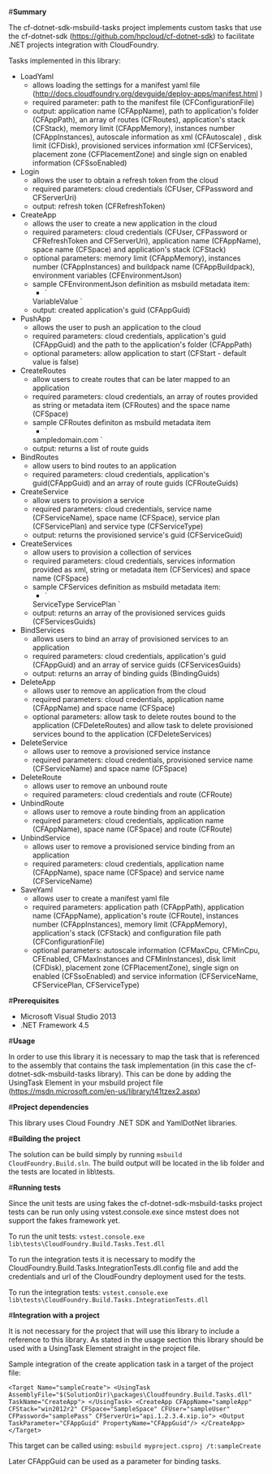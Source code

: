
#**Summary**

The cf-dotnet-sdk-msbuild-tasks project implements custom tasks that use the cf-dotnet-sdk (https://github.com/hpcloud/cf-dotnet-sdk) to facilitate .NET projects integration with CloudFoundry.

Tasks implemented in this library:
		

 - LoadYaml
	 - allows loading the settings for a manifest yaml file (http://docs.cloudfoundry.org/devguide/deploy-apps/manifest.html )
	 - required parameter: path to the manifest file (CFConfigurationFile)
	 - output: application name (CFAppName), path to application's folder (CFAppPath), an array of routes (CFRoutes), application's stack (CFStack), memory limit (CFAppMemory), instances number (CFAppInstances), autoscale information as xml (CFAutoscale) , disk limit (CFDisk), provisioned services information xml (CFServices), placement zone (CFPlacementZone) and single sign on enabled information (CFSsoEnabled)
 - Login 
	 - allows the user to obtain a refresh token from the cloud
	 - required parameters: cloud credentials (CFUser, CFPassword and CFServerUri)
	 - output: refresh token (CFRefreshToken)
 - CreateApp 
	 - allows the user to create a new application in the cloud
	 - required parameters: cloud credentials (CFUser, CFPassword or CFRefreshToken and CFServerUri), application name (CFAppName), space name (CFSpace) and application's stack (CFStack)
	 - optional parameters: memory limit (CFAppMemory), instances number (CFAppInstances) and buildpack name (CFAppBuildpack), environment variables (CFEnvironmentJson)
	 -  sample CFEnvironmentJson definition as msbuild metadata item:
		 - `<ItemGroup>
		  <CFEnvironmentJson Include="VariableName">
		  <Value>VariableValue</Value>
		  </CFEnvironmentJson>
		  </ItemGroup>` 
	 - output: created application's guid (CFAppGuid)
 - PushApp
	 - allows the user to push an application to the cloud
	 - required parameters: cloud credentials, application's guid (CFAppGuid) and the path to the application's folder (CFAppPath)
	 - optional parameters: allow application to start (CFStart - default value is false) 
 - CreateRoutes
	 - allow users to create routes that can be later mapped to an application
	 - required parameters: cloud credentials, an array of routes provided as string or metadata item (CFRoutes) and the space name (CFSpace)
	 - sample CFRoutes definiton as msbuild metadata item
		 - `<ItemGroup>
		  <CFRoutes Include="hostname">
		  <Domain>sampledomain.com</Domain>
		  </CFRoutes>
		  </ItemGroup>`
	 - output: returns a list of route guids
 - BindRoutes
	 - allow users to bind routes to an application
	 - required parameters: cloud credentials, application's guid(CFAppGuid) and an array of route guids (CFRouteGuids)
 - CreateService
	 - allow users to provision a service
	 - required parameters: cloud credentials, service name (CFServiceName), space name (CFSpace), service plan (CFServicePlan) and service type (CFServiceType)
	 - output: returns the provisioned service's guid (CFServiceGuid)
 - CreateServices
	 - allow users to provision a collection of services
	 - required parameters: cloud credentials, services information provided as xml, string or metadata item (CFServices) and space name (CFSpace)
	 - sample CFServices definition as msbuild metadata item:
		 - `<ItemGroup>
		  <CFServices Include="ServiceName">
		  <Type>ServiceType<Type>
		  <Plan>ServicePlan</Plan>
		  </CFServices >
		  </ItemGroup>`
	 - output: returns an array of the provisioned services guids (CFServicesGuids)
 - BindServices
	 - allows users to bind an array of provisioned services to an application
	 - required parameters: cloud credentials, application's guid (CFAppGuid) and an array of service guids (CFServicesGuids)
	 - output: returns an array of binding guids (BindingGuids)
 - DeleteApp
	 - allows user to remove an application from the cloud
	 - required parameters: cloud credentials, application name (CFAppName) and space name (CFSpace)
	 - optional parameters: allow task to delete routes bound to the application (CFDeleteRoutes) and allow task to delete provisioned services bound to the application (CFDeleteServices)
 - DeleteService
	 - allows user to remove a provisioned service instance
	 - required parameters: cloud credentials, provisioned service name (CFServiceName) and space name (CFSpace)
 - DeleteRoute
	 - allows user to remove an unbound route
	 - required parameters: cloud credentials and route (CFRoute)
 - UnbindRoute
	 - allows user to remove a route binding from an application
	 - required parameters: cloud credentials, application name (CFAppName), space name (CFSpace) and route (CFRoute) 
 - UnbindService
	 - allows user to remove a provisioned service binding from an application
	 - required parameters: cloud credentials, application name (CFAppName), space name (CFSpace) and service name (CFServiceName)
 - SaveYaml
	 - allows user to create a manifest yaml file
	 - required parameters: application path (CFAppPath), application name (CFAppName), application's route (CFRoute), instances number (CFAppInstances), memory limit (CFAppMemory), application's stack (CFStack) and configuration file path (CFConfigurationFile)
	 - optional parameters: autoscale information (CFMaxCpu, CFMinCpu, CFEnabled, CFMaxInstances and CFMinInstances), disk limit (CFDisk), placement zone (CFPlacementZone), single sign on enabled (CFSsoEnabled) and service information (CFServiceName, CFServicePlan, CFServiceType)
 
#**Prerequisites**
 - Microsoft Visual Studio 2013
 - .NET Framework 4.5

#**Usage**

In order to use this library it is necessary to map the task that is referenced to the assembly that contains the task implementation (in this case the cf-dotnet-sdk-msbuild-tasks library). This can be done by adding the UsingTask Element in your msbuild project file (https://msdn.microsoft.com/en-us/library/t41tzex2.aspx)

#**Project dependencies**

This library uses Cloud Foundry .NET SDK and YamlDotNet libraries.

#**Building the project**

The solution can be build simply by running `msbuild CloudFoundry.Build.sln`. The build output will be located in the lib folder and the tests are located in lib\tests.

#**Running tests**

Since the unit tests are using fakes the cf-dotnet-sdk-msbuild-tasks project tests can be run only using vstest.console.exe since mstest does not support the fakes framework yet. 

To run the unit tests:
`vstest.console.exe lib\tests\CloudFoundry.Build.Tasks.Test.dll`

To run the integration tests it is necessary to modify the CloudFoundry.Build.Tasks.IntegrationTests.dll.config file and add the credentials and url of the CloudFoundry deployment used for the tests.

To run the integration tests:
`vstest.console.exe lib\tests\CloudFoundry.Build.Tasks.IntegrationTests.dll`



#**Integration with a project**

It is not necessary for the project that will use this library to include a reference to this library. As stated in the usage section this library should be used with a UsingTask Element straight in the project file. 

Sample integration of the create application task in a target of the project file: 

`<Target Name="sampleCreate">
	<UsingTask AssemblyFile="$(SolutionDir)\packages\Cloudfoundry.Build.Tasks.dll" TaskName="CreateApp">
	</UsingTask>
	        <CreateApp CFAppName="sampleApp" CFStack="win2012r2" CFSpace="SampleSpace" CFUser="sampleUser" CFPassword="samplePass" CFServerUri="api.1.2.3.4.xip.io">
    			<Output TaskParameter="CFAppGuid" PropertyName="CFAppGuid"/>
    		</CreateApp>
    </Target>
`

This target can be called using: `msbuild myproject.csproj /t:sampleCreate`

Later CFAppGuid can be used as a parameter for binding tasks. 

